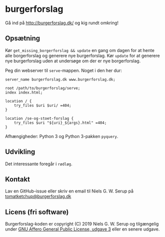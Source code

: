 # burgerforslag

Gå ind på http://burgerforslag.dk/ og kig rundt omkring!


## Opsætning

Kør `get_missing_borgerforslag && update` en gang om dagen for at hente
alle borgerforslag og generere nye burgerforslag.  Kør `update` for at
generere nye burgerforslag uden at undersøge om der er nye
borgerforslag.

Peg din webserver til `serve`-mappen.  Noget i den her dur:

```
server_name burgerforslag.dk www.burgerforslag.dk;

root /path/to/burgerforslag/serve;
index index.html;

location / {
    try_files $uri $uri/ =404;
}

location /se-og-stoet-forslag {
    try_files $uri "${uri}_${args}.html" =404;
}
```

Afhængigheder: Python 3 og Python 3-pakken `pyquery`.


## Udvikling

Det interessante foregår i `rødløg`.


## Kontakt

Lav en GitHub-issue eller skriv en email til Niels G. W. Serup på
<tomatketchup@burgerforslag.dk>


## Licens (fri software)

Burgerforslag-koden er copyright (C) 2019 Niels G. W. Serup og
tilgængelig under [GNU Affero General Public License, udgave
3](https://www.gnu.org/licenses/agpl-3.0.en.html) eller en senere
udgave.
